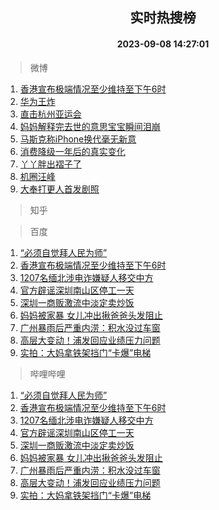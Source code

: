 <div align="center"><h2>实时热搜榜</h2><h4>2023-09-08 14:27:01</h4></div>

> 微博  

1. [香港宣布极端情况至少维持至下午6时](https://s.weibo.com/weibo?q=%23%E9%A6%99%E6%B8%AF%E5%AE%A3%E5%B8%83%E6%9E%81%E7%AB%AF%E6%83%85%E5%86%B5%E8%87%B3%E5%B0%91%E7%BB%B4%E6%8C%81%E8%87%B3%E4%B8%8B%E5%8D%886%E6%97%B6%23&t=31&band_rank=1&Refer=top)<br />
2. [华为王炸](https://s.weibo.com/weibo?q=%23%E5%8D%8E%E4%B8%BA%E7%8E%8B%E7%82%B8%23&t=31&band_rank=2&Refer=top)<br />
3. [直击杭州亚运会](https://s.weibo.com/weibo?q=%23%E7%9B%B4%E5%87%BB%E6%9D%AD%E5%B7%9E%E4%BA%9A%E8%BF%90%E4%BC%9A%23&t=31&band_rank=3&Refer=top)<br />
4. [妈妈解释完去世的意思宝宝瞬间泪崩](https://s.weibo.com/weibo?q=%23%E5%A6%88%E5%A6%88%E8%A7%A3%E9%87%8A%E5%AE%8C%E5%8E%BB%E4%B8%96%E7%9A%84%E6%84%8F%E6%80%9D%E5%AE%9D%E5%AE%9D%E7%9E%AC%E9%97%B4%E6%B3%AA%E5%B4%A9%23&t=31&band_rank=4&Refer=top)<br />
5. [马斯克称iPhone换代毫无新意](https://s.weibo.com/weibo?q=%23%E9%A9%AC%E6%96%AF%E5%85%8B%E7%A7%B0iPhone%E6%8D%A2%E4%BB%A3%E6%AF%AB%E6%97%A0%E6%96%B0%E6%84%8F%23&t=31&band_rank=5&Refer=top)<br />
6. [消费降级一年后的真实变化](https://s.weibo.com/weibo?q=%23%E6%B6%88%E8%B4%B9%E9%99%8D%E7%BA%A7%E4%B8%80%E5%B9%B4%E5%90%8E%E7%9A%84%E7%9C%9F%E5%AE%9E%E5%8F%98%E5%8C%96%23&t=31&band_rank=6&Refer=top)<br />
7. [丫丫胖出褶子了](https://s.weibo.com/weibo?q=%23%E4%B8%AB%E4%B8%AB%E8%83%96%E5%87%BA%E8%A4%B6%E5%AD%90%E4%BA%86%23&t=31&band_rank=7&Refer=top)<br />
8. [机圈汪峰](https://s.weibo.com/weibo?q=%E6%9C%BA%E5%9C%88%E6%B1%AA%E5%B3%B0&t=31&band_rank=8&Refer=top)<br />
9. [大奉打更人首发剧照](https://s.weibo.com/weibo?q=%23%E5%A4%A7%E5%A5%89%E6%89%93%E6%9B%B4%E4%BA%BA%E9%A6%96%E5%8F%91%E5%89%A7%E7%85%A7%23&t=31&band_rank=9&Refer=top)<br />

> 知乎  


> 百度  

1. [“必须自觉拜人民为师”](https://www.baidu.com/s?wd=%E2%80%9C%E5%BF%85%E9%A1%BB%E8%87%AA%E8%A7%89%E6%8B%9C%E4%BA%BA%E6%B0%91%E4%B8%BA%E5%B8%88%E2%80%9D&sa=fyb_news&rsv_dl=fyb_news)<br />
2. [香港宣布极端情况至少维持至下午6时](https://www.baidu.com/s?wd=%E9%A6%99%E6%B8%AF%E5%AE%A3%E5%B8%83%E6%9E%81%E7%AB%AF%E6%83%85%E5%86%B5%E8%87%B3%E5%B0%91%E7%BB%B4%E6%8C%81%E8%87%B3%E4%B8%8B%E5%8D%886%E6%97%B6&sa=fyb_news&rsv_dl=fyb_news)<br />
3. [1207名缅北涉电诈嫌疑人移交中方](https://www.baidu.com/s?wd=1207%E5%90%8D%E7%BC%85%E5%8C%97%E6%B6%89%E7%94%B5%E8%AF%88%E5%AB%8C%E7%96%91%E4%BA%BA%E7%A7%BB%E4%BA%A4%E4%B8%AD%E6%96%B9&sa=fyb_news&rsv_dl=fyb_news)<br />
4. [官方辟谣深圳南山区停工一天](https://www.baidu.com/s?wd=%E5%AE%98%E6%96%B9%E8%BE%9F%E8%B0%A3%E6%B7%B1%E5%9C%B3%E5%8D%97%E5%B1%B1%E5%8C%BA%E5%81%9C%E5%B7%A5%E4%B8%80%E5%A4%A9&sa=fyb_news&rsv_dl=fyb_news)<br />
5. [深圳一商贩激流中淡定卖炒饭](https://www.baidu.com/s?wd=%E6%B7%B1%E5%9C%B3%E4%B8%80%E5%95%86%E8%B4%A9%E6%BF%80%E6%B5%81%E4%B8%AD%E6%B7%A1%E5%AE%9A%E5%8D%96%E7%82%92%E9%A5%AD&sa=fyb_news&rsv_dl=fyb_news)<br />
6. [妈妈被家暴 女儿冲出揪爸爸头发阻止](https://www.baidu.com/s?wd=%E5%A6%88%E5%A6%88%E8%A2%AB%E5%AE%B6%E6%9A%B4+%E5%A5%B3%E5%84%BF%E5%86%B2%E5%87%BA%E6%8F%AA%E7%88%B8%E7%88%B8%E5%A4%B4%E5%8F%91%E9%98%BB%E6%AD%A2&sa=fyb_news&rsv_dl=fyb_news)<br />
7. [广州暴雨后严重内涝：积水没过车窗](https://www.baidu.com/s?wd=%E5%B9%BF%E5%B7%9E%E6%9A%B4%E9%9B%A8%E5%90%8E%E4%B8%A5%E9%87%8D%E5%86%85%E6%B6%9D%EF%BC%9A%E7%A7%AF%E6%B0%B4%E6%B2%A1%E8%BF%87%E8%BD%A6%E7%AA%97&sa=fyb_news&rsv_dl=fyb_news)<br />
8. [高层大变动！浦发回应业绩压力问题](https://www.baidu.com/s?wd=%E9%AB%98%E5%B1%82%E5%A4%A7%E5%8F%98%E5%8A%A8%EF%BC%81%E6%B5%A6%E5%8F%91%E5%9B%9E%E5%BA%94%E4%B8%9A%E7%BB%A9%E5%8E%8B%E5%8A%9B%E9%97%AE%E9%A2%98&sa=fyb_news&rsv_dl=fyb_news)<br />
9. [实拍：大妈拿铁架挡门“卡爆”电梯](https://www.baidu.com/s?wd=%E5%AE%9E%E6%8B%8D%EF%BC%9A%E5%A4%A7%E5%A6%88%E6%8B%BF%E9%93%81%E6%9E%B6%E6%8C%A1%E9%97%A8%E2%80%9C%E5%8D%A1%E7%88%86%E2%80%9D%E7%94%B5%E6%A2%AF&sa=fyb_news&rsv_dl=fyb_news)<br />

> 哔哩哔哩  

1. [“必须自觉拜人民为师”](https://www.baidu.com/s?wd=%E2%80%9C%E5%BF%85%E9%A1%BB%E8%87%AA%E8%A7%89%E6%8B%9C%E4%BA%BA%E6%B0%91%E4%B8%BA%E5%B8%88%E2%80%9D&sa=fyb_news&rsv_dl=fyb_news)<br />
2. [香港宣布极端情况至少维持至下午6时](https://www.baidu.com/s?wd=%E9%A6%99%E6%B8%AF%E5%AE%A3%E5%B8%83%E6%9E%81%E7%AB%AF%E6%83%85%E5%86%B5%E8%87%B3%E5%B0%91%E7%BB%B4%E6%8C%81%E8%87%B3%E4%B8%8B%E5%8D%886%E6%97%B6&sa=fyb_news&rsv_dl=fyb_news)<br />
3. [1207名缅北涉电诈嫌疑人移交中方](https://www.baidu.com/s?wd=1207%E5%90%8D%E7%BC%85%E5%8C%97%E6%B6%89%E7%94%B5%E8%AF%88%E5%AB%8C%E7%96%91%E4%BA%BA%E7%A7%BB%E4%BA%A4%E4%B8%AD%E6%96%B9&sa=fyb_news&rsv_dl=fyb_news)<br />
4. [官方辟谣深圳南山区停工一天](https://www.baidu.com/s?wd=%E5%AE%98%E6%96%B9%E8%BE%9F%E8%B0%A3%E6%B7%B1%E5%9C%B3%E5%8D%97%E5%B1%B1%E5%8C%BA%E5%81%9C%E5%B7%A5%E4%B8%80%E5%A4%A9&sa=fyb_news&rsv_dl=fyb_news)<br />
5. [深圳一商贩激流中淡定卖炒饭](https://www.baidu.com/s?wd=%E6%B7%B1%E5%9C%B3%E4%B8%80%E5%95%86%E8%B4%A9%E6%BF%80%E6%B5%81%E4%B8%AD%E6%B7%A1%E5%AE%9A%E5%8D%96%E7%82%92%E9%A5%AD&sa=fyb_news&rsv_dl=fyb_news)<br />
6. [妈妈被家暴 女儿冲出揪爸爸头发阻止](https://www.baidu.com/s?wd=%E5%A6%88%E5%A6%88%E8%A2%AB%E5%AE%B6%E6%9A%B4+%E5%A5%B3%E5%84%BF%E5%86%B2%E5%87%BA%E6%8F%AA%E7%88%B8%E7%88%B8%E5%A4%B4%E5%8F%91%E9%98%BB%E6%AD%A2&sa=fyb_news&rsv_dl=fyb_news)<br />
7. [广州暴雨后严重内涝：积水没过车窗](https://www.baidu.com/s?wd=%E5%B9%BF%E5%B7%9E%E6%9A%B4%E9%9B%A8%E5%90%8E%E4%B8%A5%E9%87%8D%E5%86%85%E6%B6%9D%EF%BC%9A%E7%A7%AF%E6%B0%B4%E6%B2%A1%E8%BF%87%E8%BD%A6%E7%AA%97&sa=fyb_news&rsv_dl=fyb_news)<br />
8. [高层大变动！浦发回应业绩压力问题](https://www.baidu.com/s?wd=%E9%AB%98%E5%B1%82%E5%A4%A7%E5%8F%98%E5%8A%A8%EF%BC%81%E6%B5%A6%E5%8F%91%E5%9B%9E%E5%BA%94%E4%B8%9A%E7%BB%A9%E5%8E%8B%E5%8A%9B%E9%97%AE%E9%A2%98&sa=fyb_news&rsv_dl=fyb_news)<br />
9. [实拍：大妈拿铁架挡门“卡爆”电梯](https://www.baidu.com/s?wd=%E5%AE%9E%E6%8B%8D%EF%BC%9A%E5%A4%A7%E5%A6%88%E6%8B%BF%E9%93%81%E6%9E%B6%E6%8C%A1%E9%97%A8%E2%80%9C%E5%8D%A1%E7%88%86%E2%80%9D%E7%94%B5%E6%A2%AF&sa=fyb_news&rsv_dl=fyb_news)<br />
